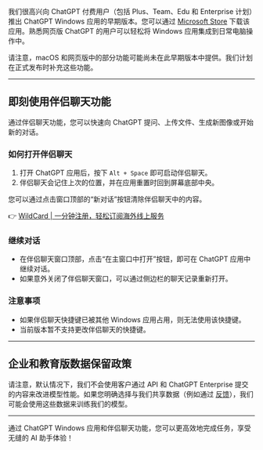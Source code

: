 我们很高兴向 ChatGPT 付费用户（包括 Plus、Team、Edu 和 Enterprise 计划）推出 ChatGPT Windows 应用的早期版本。您可以通过 [Microsoft Store](https://bit.ly/bewildcard) 下载该应用。熟悉网页版 ChatGPT 的用户可以轻松将 Windows 应用集成到日常电脑操作中。

请注意，macOS 和网页版中的部分功能可能尚未在此早期版本中提供。我们计划在正式发布时补充这些功能。

---

## 即刻使用伴侣聊天功能

通过伴侣聊天功能，您可以快速向 ChatGPT 提问、上传文件、生成新图像或开始新的对话。

### 如何打开伴侣聊天

1. 打开 ChatGPT 应用后，按下 `Alt + Space` 即可启动伴侣聊天。
2. 伴侣聊天会记住上次的位置，并在应用重置时回到屏幕底部中央。

您可以通过点击窗口顶部的“新对话”按钮清除伴侣聊天中的内容。

👉 [WildCard | 一分钟注册，轻松订阅海外线上服务](https://bit.ly/bewildcard)

### 继续对话

- 在伴侣聊天窗口顶部，点击“在主窗口中打开”按钮，即可在 ChatGPT 应用中继续对话。
- 如果意外关闭了伴侣聊天窗口，可以通过侧边栏的聊天记录重新打开。

### 注意事项

- 如果伴侣聊天快捷键已被其他 Windows 应用占用，则无法使用该快捷键。
- 当前版本暂不支持更改伴侣聊天的快捷键。

---

## 企业和教育版数据保留政策

请注意，默认情况下，我们不会使用客户通过 API 和 ChatGPT Enterprise 提交的内容来改进模型性能。如果您明确选择与我们共享数据（例如通过 [反馈](https://bit.ly/bewildcard)），我们可能会使用这些数据来训练我们的模型。

---

通过 ChatGPT Windows 应用和伴侣聊天功能，您可以更高效地完成任务，享受无缝的 AI 助手体验！